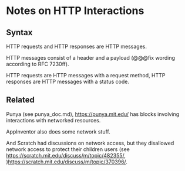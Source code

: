# Notes on HTTP Interactions

## Syntax

HTTP requests and HTTP responses are HTTP messages.

HTTP messages consist of a header and a payload (@@@fix wording according to RFC 7230ff).

HTTP requests are HTTP messages with a request method, HTTP responses are HTTP messages with a status code.

## Related

Punya (see punya_doc.md), https://punya.mit.edu/ has blocks involving interactions with networked resources.

AppInventor also does some network stuff.

And Scratch had discussions on network access, but they disallowed network access to protect their children users (see https://scratch.mit.edu/discuss/m/topic/482355/, )https://scratch.mit.edu/discuss/m/topic/370396/.